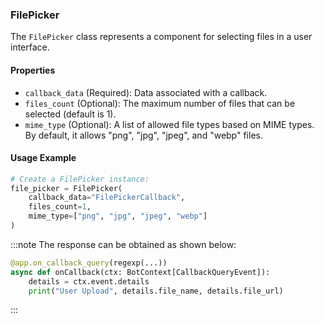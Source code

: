### FilePicker

The `FilePicker` class represents a component for selecting files in a user interface.

#### Properties

- `callback_data` (Required): Data associated with a callback.
- `files_count` (Optional): The maximum number of files that can be selected (default is 1).
- `mime_type` (Optional): A list of allowed file types based on MIME types. By default, it allows "png", "jpg", "jpeg", and "webp" files.

#### Usage Example

```python
# Create a FilePicker instance:
file_picker = FilePicker(
    callback_data="FilePickerCallback",
    files_count=1,
    mime_type=["png", "jpg", "jpeg", "webp"]
)
```

:::note
The response can be obtained as shown below:

```python
@app.on_callback_query(regexp(...))
async def onCallback(ctx: BotContext[CallbackQueryEvent]):
    details = ctx.event.details
    print("User Upload", details.file_name, details.file_url)
```
:::